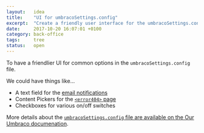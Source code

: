 ```yaml
---
layout:   idea
title:    "UI for umbracoSettings.config"
excerpt:  "Create a friendly user interface for the umbracoSettings.config file"
date:     2017-10-20 16:07:01 +0100
category: back-office
tags:     tree
status:   open
---
```


To have a friendlier UI for common options in the `umbracoSettings.config` file.

We could have things like...

* A text field for the [email notifications](https://our.umbraco.org/documentation/reference/config/umbracosettings/#notifications)
* Content Pickers for the [`<error404>` page](https://our.umbraco.org/documentation/reference/config/umbracosettings/#errors)
* Checkboxes for various on/off switches

More details about the [`umbracoSettings.config` file are available on the Our Umbraco documenation](https://our.umbraco.org/documentation/reference/config/umbracosettings/).
